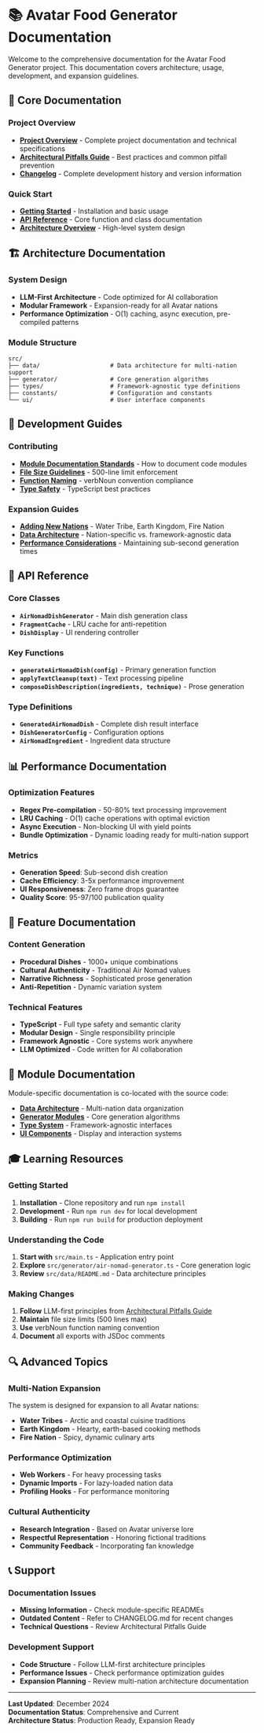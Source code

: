 # 📚 Avatar Food Generator Documentation

Welcome to the comprehensive documentation for the Avatar Food Generator project. This documentation covers architecture, usage, development, and expansion guidelines.

## 📖 **Core Documentation**

### **Project Overview**
- **[Project Overview](PROJECT_OVERVIEW.md)** - Complete project documentation and technical specifications
- **[Architectural Pitfalls Guide](ARCHITECTURAL_PITFALLS_GUIDE.md)** - Best practices and common pitfall prevention
- **[Changelog](CHANGELOG.md)** - Complete development history and version information

### **Quick Start**
- **[Getting Started](#getting-started)** - Installation and basic usage
- **[API Reference](#api-reference)** - Core function and class documentation
- **[Architecture Overview](#architecture-overview)** - High-level system design

## 🏗️ **Architecture Documentation**

### **System Design**
- **LLM-First Architecture** - Code optimized for AI collaboration
- **Modular Framework** - Expansion-ready for all Avatar nations
- **Performance Optimization** - O(1) caching, async execution, pre-compiled patterns

### **Module Structure**
```
src/
├── data/                    # Data architecture for multi-nation support
├── generator/               # Core generation algorithms
├── types/                   # Framework-agnostic type definitions
├── constants/               # Configuration and constants
└── ui/                      # User interface components
```

## 🎯 **Development Guides**

### **Contributing**
- **[Module Documentation Standards](#module-documentation)** - How to document code modules
- **[File Size Guidelines](#file-size-guidelines)** - 500-line limit enforcement
- **[Function Naming](#function-naming)** - verbNoun convention compliance
- **[Type Safety](#type-safety)** - TypeScript best practices

### **Expansion Guides**
- **[Adding New Nations](#adding-new-nations)** - Water Tribe, Earth Kingdom, Fire Nation
- **[Data Architecture](#data-architecture)** - Nation-specific vs. framework-agnostic data
- **[Performance Considerations](#performance)** - Maintaining sub-second generation times

## 🔧 **API Reference**

### **Core Classes**
- **`AirNomadDishGenerator`** - Main dish generation class
- **`FragmentCache`** - LRU cache for anti-repetition
- **`DishDisplay`** - UI rendering controller

### **Key Functions**
- **`generateAirNomadDish(config)`** - Primary generation function
- **`applyTextCleanup(text)`** - Text processing pipeline
- **`composeDishDescription(ingredients, technique)`** - Prose generation

### **Type Definitions**
- **`GeneratedAirNomadDish`** - Complete dish result interface
- **`DishGeneratorConfig`** - Configuration options
- **`AirNomadIngredient`** - Ingredient data structure

## 📊 **Performance Documentation**

### **Optimization Features**
- **Regex Pre-compilation** - 50-80% text processing improvement
- **LRU Caching** - O(1) cache operations with optimal eviction
- **Async Execution** - Non-blocking UI with yield points
- **Bundle Optimization** - Dynamic loading ready for multi-nation support

### **Metrics**
- **Generation Speed**: Sub-second dish creation
- **Cache Efficiency**: 3-5x performance improvement
- **UI Responsiveness**: Zero frame drops guarantee
- **Quality Score**: 95-97/100 publication quality

## 🌟 **Feature Documentation**

### **Content Generation**
- **Procedural Dishes** - 1000+ unique combinations
- **Cultural Authenticity** - Traditional Air Nomad values
- **Narrative Richness** - Sophisticated prose generation
- **Anti-Repetition** - Dynamic variation system

### **Technical Features**
- **TypeScript** - Full type safety and semantic clarity
- **Modular Design** - Single responsibility principle
- **Framework Agnostic** - Core systems work anywhere
- **LLM Optimized** - Code written for AI collaboration

## 📁 **Module Documentation**

Module-specific documentation is co-located with the source code:

- **[Data Architecture](../src/data/README.md)** - Multi-nation data organization
- **[Generator Modules](../src/generator/)** - Core generation algorithms
- **[Type System](../src/types/)** - Framework-agnostic interfaces
- **[UI Components](../src/ui/)** - Display and interaction systems

## 🎓 **Learning Resources**

### **Getting Started**
1. **Installation** - Clone repository and run `npm install`
2. **Development** - Run `npm run dev` for local development
3. **Building** - Run `npm run build` for production deployment

### **Understanding the Code**
1. **Start with** `src/main.ts` - Application entry point
2. **Explore** `src/generator/air-nomad-generator.ts` - Core generation logic
3. **Review** `src/data/README.md` - Data architecture principles

### **Making Changes**
1. **Follow** LLM-first principles from [Architectural Pitfalls Guide](ARCHITECTURAL_PITFALLS_GUIDE.md)
2. **Maintain** file size limits (500 lines max)
3. **Use** verbNoun function naming convention
4. **Document** all exports with JSDoc comments

## 🔍 **Advanced Topics**

### **Multi-Nation Expansion**
The system is designed for expansion to all Avatar nations:
- **Water Tribes** - Arctic and coastal cuisine traditions
- **Earth Kingdom** - Hearty, earth-based cooking methods  
- **Fire Nation** - Spicy, dynamic culinary arts

### **Performance Optimization**
- **Web Workers** - For heavy processing tasks
- **Dynamic Imports** - For lazy-loaded nation data
- **Profiling Hooks** - For performance monitoring

### **Cultural Authenticity**
- **Research Integration** - Based on Avatar universe lore
- **Respectful Representation** - Honoring fictional traditions
- **Community Feedback** - Incorporating fan knowledge

## 📞 **Support**

### **Documentation Issues**
- **Missing Information** - Check module-specific READMEs
- **Outdated Content** - Refer to CHANGELOG.md for recent changes
- **Technical Questions** - Review Architectural Pitfalls Guide

### **Development Support**
- **Code Structure** - Follow LLM-first architecture principles
- **Performance Issues** - Check performance optimization guides
- **Expansion Planning** - Review multi-nation architecture documentation

---

**Last Updated**: December 2024  
**Documentation Status**: Comprehensive and Current  
**Architecture Status**: Production Ready, Expansion Ready 